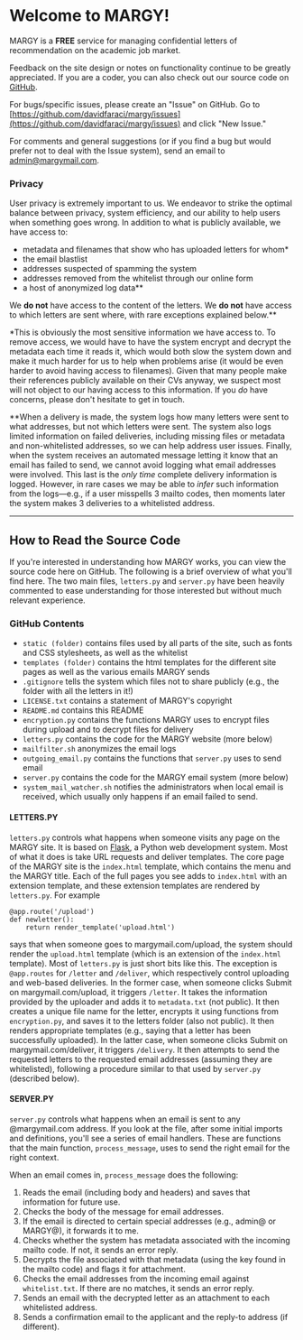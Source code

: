 # Welcome to MARGY!

MARGY is a **FREE** service for managing confidential letters of recommendation on the academic job market.

Feedback on the site design or notes on functionality continue to be greatly appreciated. If you are a coder, you can also check out our source code on [GitHub](https://github.com/davidfaraci/margy).

For bugs/specific issues, please create an "Issue" on GitHub. Go to [https://github.com/davidfaraci/margy/issues](https://github.com/davidfaraci/margy/issues) and click "New Issue."

For comments and general suggestions (or if you find a bug but would prefer not to deal with the Issue system), send an email to [admin@margymail.com](mailto:admin@margymail.com).

### Privacy
User privacy is extremely important to us. We endeavor to strike the optimal balance between privacy, system efficiency, and our ability to help users when something goes wrong. In addition to what is publicly available, we have access to:

* metadata and filenames that show who has uploaded letters for whom\*
* the email blastlist
* addresses suspected of spamming the system
* addresses removed from the whitelist through our online form
* a host of anonymized log data\*\*

We **do not** have access to the content of the letters. We **do not** have access to which letters are sent where, with rare exceptions explained below.\*\*

\*This is obviously the most sensitive information we have access to. To remove access, we would have to have the system encrypt and decrypt the metadata each time it reads it, which would both slow the system down and make it much harder for us to help when problems arise (it would be even harder to avoid having access to filenames). Given that many people make their references publicly available on their CVs anyway, we suspect most will not object to our having access to this information. If you *do* have concerns, please don't hesitate to get in touch.

\*\*When a delivery is made, the system logs how many letters were sent to what addresses, but not which letters were sent. The system also logs limited information on failed deliveries, including missing files or metadata and non-whitelisted addresses, so we can help address user issues. Finally, when the system receives an automated message letting it know that an email has failed to send, we cannot avoid logging what email addresses were involved. This last is the *only time* complete delivery information is logged. However, in rare cases we may be able to *infer* such information from the logs—e.g., if a user misspells 3 mailto codes, then moments later the system makes 3 deliveries to a whitelisted address.


-----


## How to Read the Source Code

If you're interested in understanding how MARGY works, you can view the source code here on GitHub. The following is a brief overview of what you'll find here. The two main files, `letters.py` and `server.py` have been heavily commented to ease understanding for those interested but without much relevant experience.

### GitHub Contents
- `static (folder)` contains files used by all parts of the site, such as fonts and CSS stylesheets, as well as the whitelist
- `templates (folder)` contains the html templates for the different site pages as well as the various emails MARGY sends
- `.gitignore` tells the system which files not to share publicly (e.g., the folder with all the letters in it!)
- `LICENSE.txt` contains a statement of MARGY's copyright
- `README.md` contains this README
- `encryption.py` contains the functions MARGY uses to encrypt files during upload and to decrypt files for delivery
- `letters.py` contains the code for the MARGY website (more below)
- `mailfilter.sh` anonymizes the email logs
- `outgoing_email.py` contains the functions that `server.py` uses to send email
- `server.py` contains the code for the MARGY email system (more below)
- `system_mail_watcher.sh` notifies the administrators when local email is received, which usually only happens if an email failed to send.


#### LETTERS.PY
`letters.py` controls what happens when someone visits any page on the MARGY site. It is based on [Flask](http://flask.pocoo.org/), a Python web development system. Most of what it does is take URL requests and deliver templates. The core page of the MARGY site is the `index.html` template, which contains the menu and the MARGY title. Each of the full pages you see adds to `index.html` with an extension template, and these extension templates are rendered by `letters.py`. For example

```
@app.route('/upload')
def newletter():
    return render_template('upload.html')
```

says that when someone goes to margymail.com/upload, the system should render the `upload.html` template (which is an extension of the `index.html` template). Most of `letters.py` is just short bits like this. The exception is `@app.routes` for `/letter` and `/deliver`, which respectively control uploading and web-based deliveries. In the former case, when someone clicks Submit on margymail.com/upload, it triggers `/letter`. It takes the information provided by the uploader and adds it to `metadata.txt` (not public). It then creates a unique file name for the letter, encrypts it using functions from `encryption.py`, and saves it to the letters folder (also not public). It then renders appropriate templates (e.g., saying that a letter has been successfully uploaded). In the latter case, when someone clicks Submit on margymail.com/deliver, it triggers `/delivery`. It then attempts to send the requested letters to the requested email addresses (assuming they are whitelisted), following a procedure similar to that used by `server.py` (described below).


#### SERVER.PY
`server.py` controls what happens when an email is sent to any @margymail.com address. If you look at the file, after some initial imports and definitions, you'll see a series of email handlers. These are functions that the main function, `process_message`, uses to send the right email for the right context.

When an email comes in, `process_message` does the following:

1. Reads the email (including body and headers) and saves that information for future use.
2. Checks the body of the message for email addresses.
3. If the email is directed to certain special addresses (e.g., admin@ or MARGY@), it forwards it to me.
4. Checks whether the system has metadata associated with the incoming mailto code. If not, it sends an error reply.
5. Decrypts the file associated with that metadata (using the key found in the mailto code) and flags it for attachment.
6. Checks the email addresses from the incoming email against `whitelist.txt`. If there are no matches, it sends an error reply.
7. Sends an email with the decrypted letter as an attachment to each whitelisted address.
8. Sends a confirmation email to the applicant and the reply-to address (if different).
